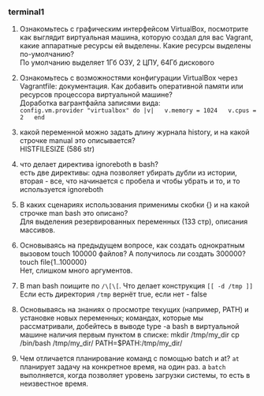 ### terminal1

1. Ознакомьтесь с графическим интерфейсом VirtualBox, посмотрите как выглядит виртуальная машина, которую создал для вас Vagrant, какие аппаратные ресурсы ей выделены. Какие ресурсы выделены по-умолчанию?  
По умолчанию выделяет 1Гб ОЗУ, 2 ЦПУ, 64Гб дискового  

2. Ознакомьтесь с возможностями конфигурации VirtualBox через Vagrantfile: документация. Как добавить оперативной памяти или ресурсов процессора виртуальной машине?  
Доработка вагрантфайла записями вида:  
`config.vm.provider "virtualbox" do |v|  
  v.memory = 1024  
  v.cpus = 2  
end`  

3. какой переменной можно задать длину журнала history, и на какой строчке manual это описывается?  
HISTFILESIZE (586 str)  

4. что делает директива ignoreboth в bash?  
есть две директивы: одна позволяет убирать дубли из истории, вторая - все, что начинается с пробела и чтобы убрать и то, и то используется ignoreboth  

5. В каких сценариях использования применимы скобки {} и на какой строчке man bash это описано?  
Для выделения резервированных переменных (133 стр), описания массивов.

6. Основываясь на предыдущем вопросе, как создать однократным вызовом touch 100000 файлов? А получилось ли создать 300000?  
touch file{1..100000}  
Нет, слишком много аргументов.

7. В man bash поищите по `/\[\[`. Что делает конструкция `[[ -d /tmp ]]`
Если есть директория `/tmp` вернёт true, если нет - false

8. Основываясь на знаниях о просмотре текущих (например, PATH) и установке новых переменных; командах, которые мы рассматривали, добейтесь в выводе type -a bash в виртуальной машине наличия первым пунктом в списке:
mkdir /tmp/my_dir
cp /bin/bash /tmp/my_dir/
PATH=$PATH:/tmp/my_dir/

9. Чем отличается планирование команд с помощью batch и at?
`at` планирует задачу на конкретное время, на один раз. а `batch` выполняется, когда позволяет уровень загрузки системы, то есть в неизвестное время.
















